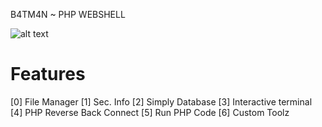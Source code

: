 B4TM4N ~ PHP WEBSHELL

![alt text](https://raw.githubusercontent.com/k4mpr3t/b4tm4n/master/screenshot.png)

# Features

[0] File Manager
[1] Sec. Info
[2] Simply Database
[3] Interactive terminal
[4] PHP Reverse Back Connect
[5] Run PHP Code
[6] Custom Toolz